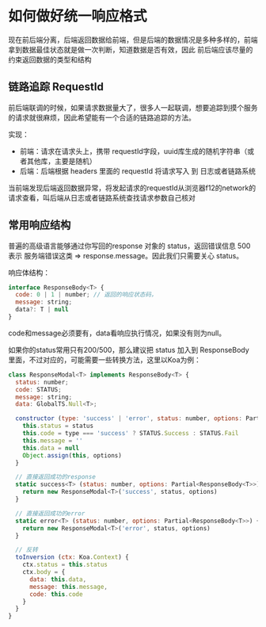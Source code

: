 # 如何做好统一响应格式

现在前后端分离，后端返回数据给前端，但是后端的数据情况是多种多样的，前端拿到数据最佳状态就是做一次判断，知道数据是否有效，因此 前后端应该尽量的约束返回数据的类型和结构

## 链路追踪 RequestId
前后端联调的时候，如果请求数据量大了，很多人一起联调，想要追踪到摸个服务的请求就很麻烦，因此希望能有一个合适的链路追踪的方法。

实现：
- 前端：请求在请求头上，携带 requestId字段，uuid库生成的随机字符串（或者其他库，主要是随机）
- 后端：后端根据 headers 里面的 requestId 将请求写入 到 日志或者链路系统


当前端发现后端返回数据异常，将发起请求的requestId从浏览器f12的network的请求查看，叫后端从日志或者链路系统查找请求参数自己核对

## 常用响应结构
普遍的高级语言能够通过你写回的response 对象的 status，返回错误信息 500 表示 服务端错误这类 => response.message。因此我们只需要关心 status。

响应体结构：
```javascript
interface ResponseBody<T> {
  code: 0 | 1 | number; // 返回的响应状态码，
  message: string;
  data?: T | null
}
```
code和message必须要有，data看响应执行情况，如果没有则为null。

如果你的status常用只有200/500，那么建议把 status 加入到 ResponseBody 里面，不过对应的，可能需要一些转换方法，这里以Koa为例：
```javascript
class ResponseModal<T> implements ResponseBody<T> {
  status: number;
  code: STATUS;
  message: string;
  data: GlobalTS.Null<T>;

  constructor (type: 'success' | 'error', status: number, options: Partial<ResponseBody<T>>) {
    this.status = status
    this.code = type === 'success' ? STATUS.Success : STATUS.Fail
    this.message = ''
    this.data = null
    Object.assign(this, options)
  }

  // 直接返回成功的response
  static success<T> (status: number, options: Partial<ResponseBody<T>>) {
    return new ResponseModal<T>('success', status, options)
  }

  // 直接返回成功的error
  static error<T> (status: number, options: Partial<ResponseBody<T>>) {
    return new ResponseModal<T>('error', status, options)
  }

  // 反转
  toInversion (ctx: Koa.Context) {
    ctx.status = this.status
    ctx.body = {
      data: this.data,
      message: this.message,
      code: this.code
    }
  }
}
```



